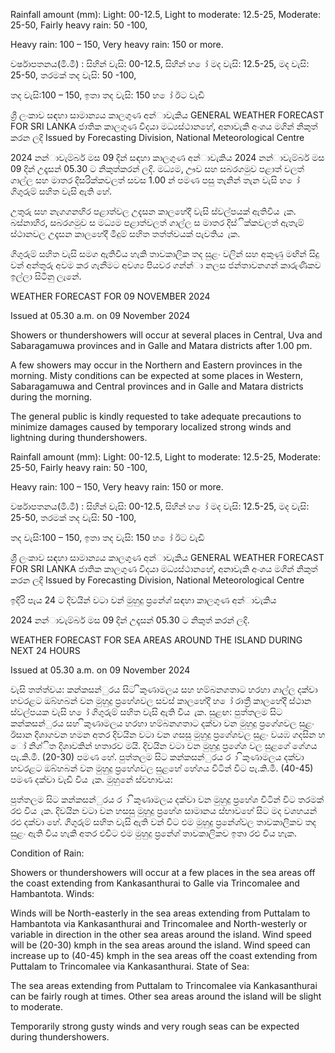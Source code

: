 Rainfall amount (mm): Light: 00-12.5, Light to moderate: 12.5-25, Moderate: 25-50, Fairly heavy rain: 50 -100,

Heavy rain: 100 – 150, Very heavy rain: 150 or more.

වර්ෂාපතනය(මි.මී) : සිහින් වැසි: 00-12.5, සිහින් හ ෝ මද වැසි: 12.5-25, මද වැසි: 25-50, තරමක් තද වැසි: 50 -100,

තද වැසි:100 – 150, ඉතා තද වැසි: 150 හ ෝ ඊට වැඩි

ශ්‍රී ලංකාව සඳහා සාමාන්‍යය කාලගුණ අන්‍ාවැකිය GENERAL WEATHER FORECAST FOR SRI LANKA ජාතික කාලගුණ විදයා මධ්‍යස්ථානහේ, අනාවැකි අංශය මගින් නිකුත් කරන ලදි Issued by Forecasting Division, National Meteorological Centre

2024 නන්‍ාවැම්බර් මස 09 දින්‍ සඳහා කාලගුණ අන්‍ාවැකිය 2024 නන්‍ාවැම්බර් මස 09 දින්‍ උදෑසන්‍ 05.30 ට නිකුත්කරන්‍ ලදි. මධ්‍යම, ඌව සහ සබරගමුව පළාත් වලත් ගාල්ල සහ මාතර දිසරික්කවලත් සවස 1.00 න් පමණ පසු තැනින් තැන වැසි හ ෝ ගිගුරුම් සහිත වැසි ඇති හේ.

උතුරු සහ නැගගනහිර පළාත්වල උදැසන කාලහේදී වැසි ස්වල්පයක් ඇතිවිය ැක. බස්නාහිර, සබරගමුව ස මධ්‍යම පළාත්වලත් ගාල්ල ස මාතර දිස්ික්කවලත් ඇතැම් ස්ථානවල උදෑසන කාලහේදී මීදුම් සහිත තත්ත්වයක් පැවතිය ැක.

ගිගුරුම් සහිත වැසි සමග ඇතිවිය හැකි තාවකාලික තද සුළං වලින් සහ අකුණු මඟින් සිදු වන්‍ අන්‍තුරු අවම කර ගැනීමට අවශ්‍ය පියවර ගන්න්‍ා නලස ජන්‍තාවනගන් කාරුණිකව ඉල්ලා සිටිනු ලැනේ.

WEATHER FORECAST FOR 09 NOVEMBER 2024

Issued at 05.30 a.m. on 09 November 2024

Showers or thundershowers will occur at several places in Central, Uva and Sabaragamuwa provinces and in Galle and Matara districts after 1.00 pm.

A few showers may occur in the Northern and Eastern provinces in the morning. Misty conditions can be expected at some places in Western, Sabaragamuwa and Central provinces and in Galle and Matara districts during the morning.

The general public is kindly requested to take adequate precautions to minimize damages caused by temporary localized strong winds and lightning during thundershowers.

Rainfall amount (mm): Light: 00-12.5, Light to moderate: 12.5-25, Moderate: 25-50, Fairly heavy rain: 50 -100,

Heavy rain: 100 – 150, Very heavy rain: 150 or more.

වර්ෂාපතනය(මි.මී) : සිහින් වැසි: 00-12.5, සිහින් හ ෝ මද වැසි: 12.5-25, මද වැසි: 25-50, තරමක් තද වැසි: 50 -100,

තද වැසි:100 – 150, ඉතා තද වැසි: 150 හ ෝ ඊට වැඩි

ශ්‍රී ලංකාව සඳහා සාමාන්‍යය කාලගුණ අන්‍ාවැකිය GENERAL WEATHER FORECAST FOR SRI LANKA ජාතික කාලගුණ විදයා මධ්‍යස්ථානහේ, අනාවැකි අංශය මගින් නිකුත් කරන ලදි Issued by Forecasting Division, National Meteorological Centre

ඉදිරි පැය 24 ට දිවයින්‍ වටා වන්‍ මුහුදු ප්‍රනේශ්‍ සඳහා කාලගුණ අන්‍ාවැකිය

2024 නන්‍ාවැම්බර් මස 09 දින්‍ උදෑසන්‍ 05.30 ට නිකුත් කරන්‍ ලදි.

WEATHER FORECAST FOR SEA AREAS AROUND THE ISLAND DURING NEXT 24 HOURS

Issued at 05.30 a.m. on 09 November 2024

වැසි තත්ත්වය: කන්කසන්ුරය සිට ිකුණාමලය සහ හම්බනගතාට හරහා ගාල්ල දක්වා හවරළට ඔබ්හබන් වන මුහුදු ප්‍රහේශවල සවස් කාලහේදී හ ෝ රාත්‍රී කාලහේදී ස්ථාන ස්වල්පයක වැසි හ ෝ ගිගුරුම් සහිත වැසි ඇති විය ැක. සුළඟ: පුත්තලම සිට කන්කසන්ුරය සහ ිකුණාමලය හරහා හම්බනගතාට දක්වා වන මුහුදු ප්‍රගේශවල සුළං ඊසාන දිශාගවන හමන අතර දිවයින වටා වන ගසසු මුහුදු ප්‍රගේශවල සුළං වයඹ ගදසින හ ෝ නිශ්ිත දිශාවකින් හතාරව මයි. දිවයින වටා වන මුහුදු ප්‍රගේශ වල සුළගේ ගේගය පැ.කි.මී. (20-30) පමණ හේ. පුත්තලම සිට කන්කසන්ුරය ර ා ිකුණාමලය දක්වා හවරළට ඔබ්හබන් වන මුහුදු ප්‍රහේශවල සුළහේ හේගය විටින් විට පැ.කි.මී. (40-45) පමණ දක්වා වැඩි විය ැක. මුහුනේ ස්වභාවය:

පුත්තලම සිට කන්කසන්ුරය ර ා ිකුණාමලය දක්වා වන මුහුදු ප්‍රහේශ විටින් විට තරමක් රළු විය ැක. දිවයින වටා වන හසසු මුහුදු ප්‍රහේශ සාමානය ස්භාවහේ සිට මද වශහයන් රළු දක්වා හේ. ගිගුරුම් සහිත වැසි ඇති වන්‍ විට එම මුහුදු ප්‍රනේශ්‍වල තාවකාලිකව තද සුළං ඇති විය හැකි අතර එවිට එම මුහුදු ප්‍රනේශ්‍ තාවකාලිකව ඉතා රළු විය හැක.

Condition of Rain:

Showers or thundershowers will occur at a few places in the sea areas off the coast extending from Kankasanthurai to Galle via Trincomalee and Hambantota. Winds:

Winds will be North-easterly in the sea areas extending from Puttalam to Hambantota via Kankasanthurai and Trincomalee and North-westerly or variable in direction in the other sea areas around the island. Wind speed will be (20-30) kmph in the sea areas around the island. Wind speed can increase up to (40-45) kmph in the sea areas off the coast extending from Puttalam to Trincomalee via Kankasanthurai. State of Sea:

The sea areas extending from Puttalam to Trincomalee via Kankasanthurai can be fairly rough at times. Other sea areas around the island will be slight to moderate.

Temporarily strong gusty winds and very rough seas can be expected during thundershowers.